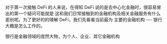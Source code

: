 对于第一次接触 DeFi 的人来说，在得知 DeFi 说的是去中心化金融时，很容易冒出的第一个疑问可能就是
这和我们日常接触到的金融机构及相关金融服务有什么差别呢。为了更好的的理解 DeFi，我们先看看当前最为
主要的金融机构 --- 银行大概是怎么工作的。

银行是金融领域的庞然大物，为个人、企业、其它金融机构